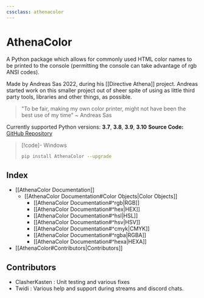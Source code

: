 ```yaml
---
cssclass: athenacolor
---
```

# AthenaColor
A Python package which allows for commonly used HTML color names to be printed to the console (permitting the console can take advantage of rgb ANSI codes).

Made by Andreas Sas 2022, during his [[Directive Athena]] project. Andreas started work on this smaller project out of sheer spite of using as little third party tools, libraries and other things, as possible. 
> "To be fair, making my own color printer, might not have been the best use of my time"
~ Andreas Sas

Currently supported Python versions: **3.7**, **3.8**, **3.9**, **3.10**
**Source Code:** [GitHub Repository]()

> [!code]- Windows
> ```bash
> pip install AthenaColor --upgrade
> ```

## Index
- [[AthenaColor Documentation]]
	- [[AthenaColor Documentation#Color Objects|Color Objects]]
		- [[AthenaColor Documentation#^rgb|RGB]]
		- [[AthenaColor Documentation#^hex|HEX]]
		- [[AthenaColor Documentation#^hsl|HSL]]
		- [[AthenaColor Documentation#^hsv|HSV]]
		- [[AthenaColor Documentation#^cmyk|CMYK]]
		- [[AthenaColor Documentation#^rgba|RGBA]]
		- [[AthenaColor Documentation#^hexa|HEXA]]
- [[AthenaColor#Contributors|Contributors]]


## Contributors 
- ClasherKasten : Unit testing and various fixes
- Twidi : Various help and support during streams and discord chats.